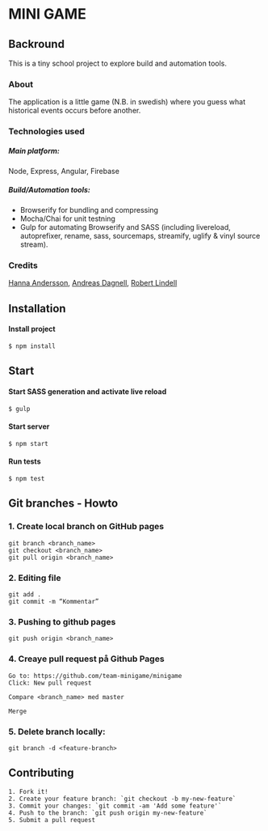 # MINI GAME

## Backround

This is a tiny school project to explore build and automation tools. 

### About

The application is a little game (N.B. in swedish) where you guess what historical events occurs before another.

### Technologies used  

##### Main platform:

Node, Express, Angular, Firebase

##### Build/Automation tools:

- Browserify for bundling and compressing
- Mocha/Chai for unit testning
- Gulp for automating Browserify and SASS (including livereload, autoprefixer, rename, sass, sourcemaps, streamify, uglify & vinyl source stream).

### Credits 

[Hanna Andersson](https://github.com/hannaand), [Andreas Dagnell](https://github.com/andreasdjs), [Robert Lindell](https://github.com/robertlindell)

## Installation

#### Install project

```shell
$ npm install
```

## Start

#### Start SASS generation and activate live reload

```shell
$ gulp
```

#### Start server

```shell
$ npm start
```

#### Run tests

```shell
$ npm test
```

## Git branches - Howto

### 1. Create local branch on GitHub pages

```shell
git branch <branch_name>
git checkout <branch_name>
git pull origin <branch_name>
```
### 2. Editing file

```shell
git add .
git commit -m “Kommentar”
```

### 3. Pushing to github pages

```shell
git push origin <branch_name>
```

### 4. Creaye pull request på Github Pages

```shell
Go to: https://github.com/team-minigame/minigame
Click: New pull request

Compare <branch_name> med master

Merge
```
### 5. Delete branch locally:

```shell
git branch -d <feature-branch>
```

## Contributing
```shell
1. Fork it!
2. Create your feature branch: `git checkout -b my-new-feature`
3. Commit your changes: `git commit -am 'Add some feature'`
4. Push to the branch: `git push origin my-new-feature`
5. Submit a pull request
```

